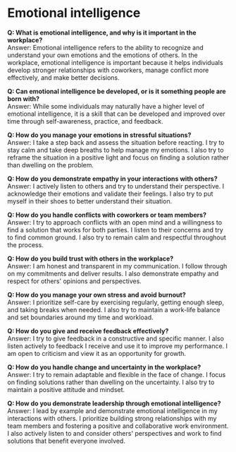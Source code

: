 
# Emotional intelligence
**Q: What is emotional intelligence, and why is it important in the workplace?**  
Answer: Emotional intelligence refers to the ability to recognize and understand your own emotions and the emotions of others. In the workplace, emotional intelligence is important because it helps individuals develop stronger relationships with coworkers, manage conflict more effectively, and make better decisions.

**Q: Can emotional intelligence be developed, or is it something people are born with?**  
Answer: While some individuals may naturally have a higher level of emotional intelligence, it is a skill that can be developed and improved over time through self-awareness, practice, and feedback.

**Q: How do you manage your emotions in stressful situations?**  
Answer: I take a step back and assess the situation before reacting. I try to stay calm and take deep breaths to help manage my emotions. I also try to reframe the situation in a positive light and focus on finding a solution rather than dwelling on the problem.

**Q: How do you demonstrate empathy in your interactions with others?**  
Answer: I actively listen to others and try to understand their perspective. I acknowledge their emotions and validate their feelings. I also try to put myself in their shoes to better understand their situation.

**Q: How do you handle conflicts with coworkers or team members?**  
Answer: I try to approach conflicts with an open mind and a willingness to find a solution that works for both parties. I listen to their concerns and try to find common ground. I also try to remain calm and respectful throughout the process.

**Q: How do you build trust with others in the workplace?**  
Answer: I am honest and transparent in my communication. I follow through on my commitments and deliver results. I also demonstrate empathy and respect for others' opinions and perspectives.

**Q: How do you manage your own stress and avoid burnout?**  
Answer: I prioritize self-care by exercising regularly, getting enough sleep, and taking breaks when needed. I also try to maintain a work-life balance and set boundaries around my time and workload.

**Q: How do you give and receive feedback effectively?**  
Answer: I try to give feedback in a constructive and specific manner. I also listen actively to feedback I receive and use it to improve my performance. I am open to criticism and view it as an opportunity for growth.

**Q: How do you handle change and uncertainty in the workplace?**  
Answer: I try to remain adaptable and flexible in the face of change. I focus on finding solutions rather than dwelling on the uncertainty. I also try to maintain a positive attitude and mindset.

**Q: How do you demonstrate leadership through emotional intelligence?**  
Answer: I lead by example and demonstrate emotional intelligence in my interactions with others. I prioritize building strong relationships with my team members and fostering a positive and collaborative work environment. I also actively listen to and consider others' perspectives and work to find solutions that benefit everyone involved.
